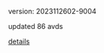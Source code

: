 version: 2023112602-9004

updated 86 avds

[details](https://github.com/0x74f917491bfa7ebfa379/ali_avd_db/blob/master/change_log/2023/11/26/02/9004.txt)